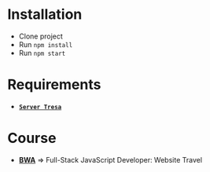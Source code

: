 # Installation
- Clone project
- Run `npm install`
- Run `npm start`

# Requirements
* **[`Server Tresa`](https://github.com/sjasminetya/server-tresa)**

# Course
* **[BWA](https://class.buildwithangga.com/kelas)** => Full-Stack JavaScript Developer: Website Travel
